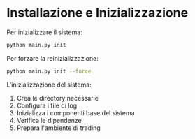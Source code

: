 # Installazione e Inizializzazione

Per inizializzare il sistema:

```bash
python main.py init
```

Per forzare la reinizializzazione:
```bash
python main.py init --force
```

L'inizializzazione del sistema:
1. Crea le directory necessarie
2. Configura i file di log
3. Inizializza i componenti base del sistema
4. Verifica le dipendenze
5. Prepara l'ambiente di trading
